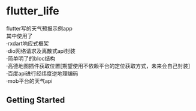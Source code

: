 # flutter_life

flutter写的天气预报示例app  
其中使用了  
·rxdart响应式框架  
·dio网络请求及离散式api封装  
·简单明了的bloc结构  
·高德地图插件获取位置[期望使用不依赖平台的定位获取方式，未来会自己封装]  
·百度api进行经纬度逆地理编码  
·mob平台的天气api  

## Getting Started

